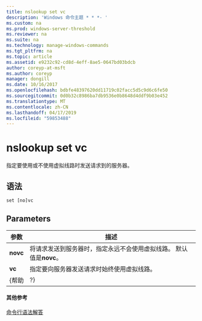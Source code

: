 ```yaml
---
title: nslookup set vc
description: 'Windows 命令主题 * * *- '
ms.custom: na
ms.prod: windows-server-threshold
ms.reviewer: na
ms.suite: na
ms.technology: manage-windows-commands
ms.tgt_pltfrm: na
ms.topic: article
ms.assetid: e9232c92-cd8d-4eff-8ae5-0647bd03bdcb
author: coreyp-at-msft
ms.author: coreyp
manager: dongill
ms.date: 10/16/2017
ms.openlocfilehash: bdbfe48397620dd11719c02facc5d5c9d6c6fe50
ms.sourcegitcommit: 0d0b32c8986ba7db9536e0b8648d4ddf9b03e452
ms.translationtype: MT
ms.contentlocale: zh-CN
ms.lasthandoff: 04/17/2019
ms.locfileid: "59853488"
---
```

# <a name="nslookup-set-vc"></a>nslookup set vc



指定要使用或不使用虚拟线路时发送请求到的服务器。

## <a name="syntax"></a>语法

```
set [no]vc
```

## <a name="parameters"></a>Parameters

|参数|描述|
|---------|-----------|
|**novc**|将请求发送到服务器时，指定永远不会使用虚拟线路。 默认值是**novc**。|
|**vc**|指定要向服务器发送请求时始终使用虚拟线路。|
|{帮助 | ?}|显示的短摘要**nslookup**子命令。|

#### <a name="additional-references"></a>其他参考

[命令行语法解答](command-line-syntax-key.md)